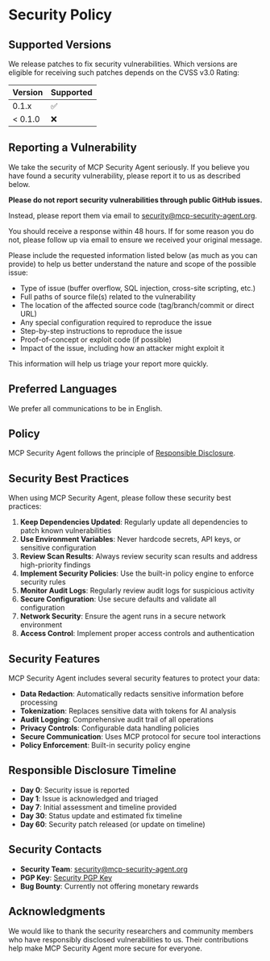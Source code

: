 # Security Policy

## Supported Versions

We release patches to fix security vulnerabilities. Which versions are eligible for receiving such patches depends on the CVSS v3.0 Rating:

| Version | Supported          |
| ------- | ------------------ |
| 0.1.x   | :white_check_mark: |
| < 0.1.0 | :x:                |

## Reporting a Vulnerability

We take the security of MCP Security Agent seriously. If you believe you have found a security vulnerability, please report it to us as described below.

**Please do not report security vulnerabilities through public GitHub issues.**

Instead, please report them via email to security@mcp-security-agent.org.

You should receive a response within 48 hours. If for some reason you do not, please follow up via email to ensure we received your original message.

Please include the requested information listed below (as much as you can provide) to help us better understand the nature and scope of the possible issue:

- Type of issue (buffer overflow, SQL injection, cross-site scripting, etc.)
- Full paths of source file(s) related to the vulnerability
- The location of the affected source code (tag/branch/commit or direct URL)
- Any special configuration required to reproduce the issue
- Step-by-step instructions to reproduce the issue
- Proof-of-concept or exploit code (if possible)
- Impact of the issue, including how an attacker might exploit it

This information will help us triage your report more quickly.

## Preferred Languages

We prefer all communications to be in English.

## Policy

MCP Security Agent follows the principle of [Responsible Disclosure](https://en.wikipedia.org/wiki/Responsible_disclosure).

## Security Best Practices

When using MCP Security Agent, please follow these security best practices:

1. **Keep Dependencies Updated**: Regularly update all dependencies to patch known vulnerabilities
2. **Use Environment Variables**: Never hardcode secrets, API keys, or sensitive configuration
3. **Review Scan Results**: Always review security scan results and address high-priority findings
4. **Implement Security Policies**: Use the built-in policy engine to enforce security rules
5. **Monitor Audit Logs**: Regularly review audit logs for suspicious activity
6. **Secure Configuration**: Use secure defaults and validate all configuration
7. **Network Security**: Ensure the agent runs in a secure network environment
8. **Access Control**: Implement proper access controls and authentication

## Security Features

MCP Security Agent includes several security features to protect your data:

- **Data Redaction**: Automatically redacts sensitive information before processing
- **Tokenization**: Replaces sensitive data with tokens for AI analysis
- **Audit Logging**: Comprehensive audit trail of all operations
- **Privacy Controls**: Configurable data handling policies
- **Secure Communication**: Uses MCP protocol for secure tool interactions
- **Policy Enforcement**: Built-in security policy engine

## Responsible Disclosure Timeline

- **Day 0**: Security issue is reported
- **Day 1**: Issue is acknowledged and triaged
- **Day 7**: Initial assessment and timeline provided
- **Day 30**: Status update and estimated fix timeline
- **Day 60**: Security patch released (or update on timeline)

## Security Contacts

- **Security Team**: security@mcp-security-agent.org
- **PGP Key**: [Security PGP Key](https://mcp-security-agent.org/security.asc)
- **Bug Bounty**: Currently not offering monetary rewards

## Acknowledgments

We would like to thank the security researchers and community members who have responsibly disclosed vulnerabilities to us. Their contributions help make MCP Security Agent more secure for everyone.
